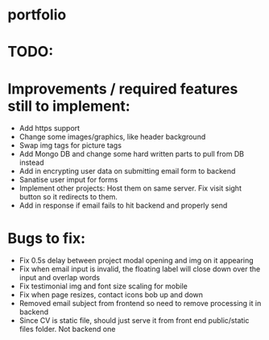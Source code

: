 # portfolio

# TODO:

# Improvements / required features still to implement:
<ul>
  <li>Add https support</li>
  <li>Change some images/graphics, like header background</li>
  <li>Swap img tags for picture tags</li>
  <li>Add Mongo DB and change some hard written parts to pull from DB instead</li>
  <li>Add in encrypting user data on submitting email form to backend</li>
  <li>Sanatise user imput for forms</li>
  <li>Implement other projects: Host them on same server. Fix visit sight button so it redirects to them.</li>
  <li>Add in response if email fails to hit backend and properly send</li>
</ul>

# Bugs to fix:
<ul>
  <li>Fix 0.5s delay between project modal opening and img on it appearing</li>
  <li>Fix when email input is invalid, the floating label will close down over the input and overlap words</li>
  <li>Fix testimonial img and font size scaling for mobile</li>
  <li>Fix when page resizes, contact icons bob up and down</li>
  <li>Removed email subject from frontend so need to remove processing it in backend</li>
  <li> Since CV is static file, should just serve it from front end public/static files folder. Not backend one</li>
</ul>
